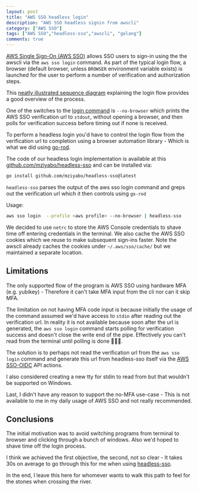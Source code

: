 ```yaml
---
layout: post
title: "AWS SSO headless login"
description: "AWS SSO headless signin from awscli"
category: ["AWS SSO"]
tags: ["AWS SSO","headless-sso","awscli", "golang"]
comments: true
---
```


[AWS Single Sign-On (AWS SSO)](https://docs.aws.amazon.com/singlesignon/latest/userguide/what-is.html) allows SSO users to sign-in using the the awscli via the `aws sso login` command. As part of the typical login flow, a browser (default browser, unless `BROWSER` environment variable  exists) is launched for the user to perform a number of verification and authorization steps.

This [neatly illustrated sequence diagram](https://twitter.com/ben11kehoe/status/1260646764966670337) explaining the login flow provides a good overview of the process.

One of the switches to the [login command](https://awscli.amazonaws.com/v2/documentation/api/latest/reference/sso/login.html) is `--no-browser` which prints the AWS SSO verification url to `stdout`, without opening a browser, and then polls for verification success before timing out if none is received.

To perform a headless login you'd have to control the login flow from the verification url to completion using a browser automation library - Which is what we did using [go-rod](https://go-rod.github.io/#/).

The code of our headless login implementation is available at this [github.com/mziyabo/headless-sso](https://github.com/mziyabo/headless-sso) and can be installed via: 
``` bash
go install github.com/mziyabo/headless-sso@latest
```

`headless-sso` parses the output of the aws sso login command and greps out the verification url which it then controls using `go-rod`

Usage: 
``` bash
aws sso login  --profile <aws profile> --no-browser | headless-sso
```

We decided to use `netrc` to store the AWS Console credentials to shave time off entering credentials in the terminal. We also cache the AWS SSO cookies which we reuse to make subsequent sign-ins faster. Note the awscli already caches the cookies under `~/.aws/sso/cache/` but we maintained a separate location.

## Limitations

The only supported flow of the program is AWS SSO using hardware MFA (e.g. yubikey) - Therefore it can't take MFA input from the cli nor can it skip MFA. 

The limitation on not having MFA code input is because initially the usage of the command assumed we'd have access to `stdin` after reading out the verification url. In reality it is not available because soon after the url is generated, the `aws sso login` command starts polling for verification success and doesn't close the write end of the pipe. Effectively you can't read from the terminal until polling is done 🤦🏾‍♂️.

The solution is to perhaps not read the verification url from the `aws sso login` command and generate this url from headless-sso itself via the [AWS SSO-OIDC](https://docs.aws.amazon.com/singlesignon/latest/OIDCAPIReference/API_Operations.html) API actions.

I also considered creating a new tty for stdin to read from but that wouldn't be supported on Windows.

Last, I didn't have any reason to support the no-MFA use-case - This is not available to me in my daily usage of AWS SSO and not really recommended.

## Conclusions

The initial motivation was to avoid switching programs from terminal to browser and clicking through a bunch of windows. Also we'd hoped to shave time off the login process. 

I think we achieved the first objective, the second, not so clear - It takes 30s on average to go through this for me when using [headless-sso](https://github.com/mziyabo/headless-sso).

In the end, I leave this here for whomever wants to walk this path to feel for the stones when crossing the river. 